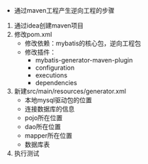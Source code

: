* 通过maven工程产生逆向工程的步骤
1. 通过idea创建maven项目
2. 修改pom.xml
    * 修改依赖：mybatis的核心包，逆向工程包
    * 修改插件：
        * mybatis-generator-maven-plugin
        * configuration
        * executions
        * dependencies
3. 新建src/main/resources/generator.xml
    * 本地mysql驱动包的位置
    * 连接数据库的信息
    * pojo所在位置
    * dao所在位置
    * mapper所在位置
    * 数据库表
4. 执行测试